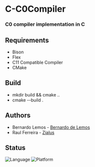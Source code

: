 # C-C0Compiler
### C0 compiler implementation in C

## Requirements

- Bison
- Flex
- C11 Compatible Compiler
- CMake

## Build

- mkdir build && cmake ..
- cmake --build .

## Authors

- Bernardo Lemos - [Bernardo de Lemos](https://github.com/bernardolemos)
- Raul Ferreira - [Zialus](https://github.com/zialus)

## Status
![Language][language-badge]
![Platform][platform-badge]

[language-badge]: https://img.shields.io/badge/C-11-red.svg
[platform-badge]: https://img.shields.io/badge/Platforms-macOS%20--%20Linux%20--%20Windows-green.svg
